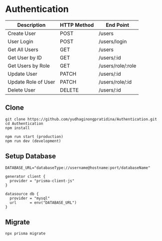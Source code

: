 # Authentication
| Description            | HTTP Method | End Point              |
|------------------------|-------------|------------------------|
| Create User            | POST        | /users                 |
| User Login             | POST        | /users/login           |
| Get All Users          | GET         | /users                 |
| Get User by ID         | GET         | /users/:id             |
| Get Users by Role      | GET         | /users/role/:role      |
| Update User            | PATCH       | /users/:id             |
| Update Role of User    | PATCH       | /users/role/:id        |
| Delete User            | DELETE      | /users/:id             |


## Clone
```
git clone https://github.com/yudhaginongpratidina/Authentication.git
cd Authentication
npm install
```
```
npm run start (production)
npm run dev (development)
```

## Setup Database
```
DATABASE_URL="databaseType://username@hostname:port/databaseName"
```
```
generator client {
  provider = "prisma-client-js"
}

datasource db {
  provider = "mysql"
  url      = env("DATABASE_URL")
}
```
## Migrate
```
npx prisma migrate
```

